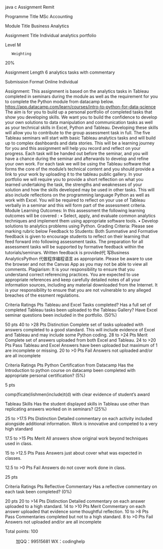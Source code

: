 java c
Assignment Remit 


Programme Title 
MSc Accounting 


Module Title 
Business Analytics 

Assignment Title 
Individual analytics portfolio 


Level 
M 


       Weighting   
20% 

Assignment Length 
6 analytics tasks with commentary 


Submission Format 
Online 
Individual 

Assignment: This assignment   is   based on the analytics tasks   in Tableau   completed   in   seminars   during the   module   as well as the   requirement for you to complete   the   Python   module   from   datacamp below.
https://app.datacamp.com/learn/courses/intro-to-python-for-data-science 
The aim   is for you to   build   up   a   personal   portfolio of completed   tasks that   show   you developing skills. We want you to   build the confidence   to   develop   your   own   solutions to data   manipulation   and communication tasks   as well as your technical   skills   in   Excel,   Python   and Tableau.   Developing these skills will allow you to   contribute to   the   group   assessment task   in full. 
The five Tableau seminars will start with   basic Tableau   analytics tasks   and   will   build   up   to   complex dashboards and data stories. This   will   be   a   learning journey for   you   and   this assignment will   help you   record and   reflect on your   progress.   Each task will   be   handed   out   before the seminar, and you will   have a   chance   during   the   seminar   and   afterwards   to develop   and   refine your own work.   For each task we   will   be   using   the   Tableau   software   that      forms the core of the   module’s technical content   and you   should   provide   a   link   to   your   work   by   uploading   it to the tableau   public gallery. 
In your   portfolio we will   require you to   provide a   short   reflection   on   what you   learned undertaking the task, the strengths and weaknesses of your   solution   and   how   the   skills developed   may   be   used   in   other tasks. This will   also   include   reflections on the   programming   language   Python as well as   work with   Excel. 
You will   be   required to   reflect on your   use of Tableau verbally   in   a   seminar   and this   will   form   part of the   assessment criteria. 
Module Learning Outcomes: 
In this assessment the following   learning outcomes will   be   covered   :
•         Select, apply, and   evaluate common   analytics techniques   and   implement   them   using   appropriate software tools.
•          Develop solutions to analytics   problems   using   Python.
Grading Criteria: 
Please see   marking   rubric   below
Feedback to Students: 
Both Summative and   Formative feedback   is given to encourage   students   to   reflect   on   their   learning that feed forward   into following assessment tasks. The   preparation for   all assessment tasks will   be supported   by   formative feedback within the tutorials/seminars. Written feedback   is   provided代 写Business AnalyticsPython
代做程序编程语言 as appropriate.      Please   be aware to   use the   browser   and   not   the Canvas App as you   may   not   be able   to   view   all   comments. 
Plagiarism: 
It   is your   responsibility to ensure that you   understand correct   referencing   practices. You   are   expected to   use appropriate   references and   keep carefully detailed   notes   of   all   your information sources,   including any   material downloaded from the   Internet.   It   is your   responsibility to ensure that you are   not vulnerable to   any   alleged   breaches   of the essment   regulations.



Criteria 
Ratings 
Pts 
Tableau and Excel Tasks completed? 
Has a full set of 
completed Tableau tasks been uploaded to the Tableau 
Gallery? 
Have Excel seminar questions been 
included in the portfolio. 
(50%) 








50 pts 
40 to >28 Pts Distinction 
Complete set of tasks uploaded with answers completed   to a 
good standard. This will include   evidence of Excel and Tableau and may include some Python 
coding. 
28 to >24 Pts Merit 
Complete set of answers uploaded from both Excel and Tableau. 
24 to >20 Pts Pass 
Tableau and Excel Answers have been uploaded but 
maximum of 1 are 
incomplete or missing. 
20 to >0 Pts Fail 
Answers not 
uploaded and/or are all 
incomplete 









Criteria 
Ratings 
Pts 
Python Certification from Datacamp 
Has the Introduction to python course on datacamp been 
completed with 
appropriate personal certification? 
(5%) 








5 pts 

comp(ficate)lishmen(include)t(d) with clear evidence of student’s award  

Tableau Skills 
Has the student 
displayed skills in Tableau use other than replicating 
answers worked on in seminars? 
(25%) 

25 to >17.5 Pts Distinction 
Detailed commentary on each activity included alongside 
additional information. Work is innovative and competed to a very high standard 

17.5 to >15 Pts Merit 
All answers show original work 
beyond 
techniques used in class. 

15 to >12.5 Pts Pass 
Answers just   about cover what was 
expected in classes. 

12.5 to >0 Pts Fail 
Answers do not cover 
work done in class. 





25 pts 













Criteria 
Ratings 
Pts 
Reflective 
Commentary 
Has a reflective 
commentary on each task been 
completed? (0%) 






20 pts 
20 to >14 Pts Distinction 
Detailed commentary on each answer 
uploaded to a high standard. 
14 to >10 Pts Merit 
Commentary on each 
answer uploaded that 
evidence some thoughtful reflection. 
10 to >8 Pts Pass 
Commentaries 
completed but not to a high standard. 
8 to >0 Pts Fail 
Answers not 
uploaded and/or are all incomplete 

Total points: 100 




         
加QQ：99515681  WX：codinghelp
